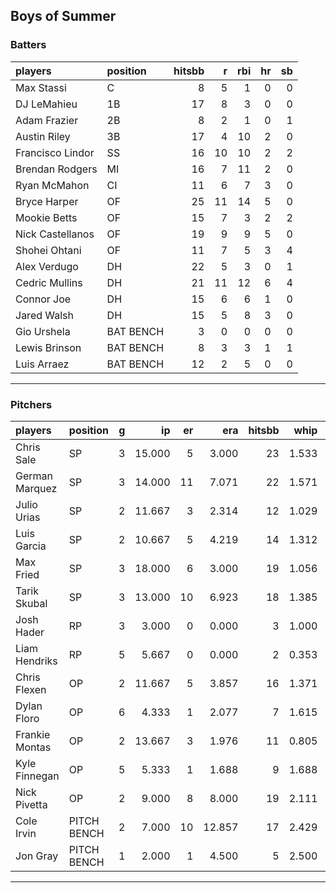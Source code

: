 ## Boys of Summer

### Batters

 
|players          |position  | hitsbb|  r| rbi| hr| sb| 
|:----------------|:---------|------:|--:|---:|--:|--:| 
|Max Stassi       |C         |      8|  5|   1|  0|  0| 
|DJ LeMahieu      |1B        |     17|  8|   3|  0|  0| 
|Adam Frazier     |2B        |      8|  2|   1|  0|  1| 
|Austin Riley     |3B        |     17|  4|  10|  2|  0| 
|Francisco Lindor |SS        |     16| 10|  10|  2|  2| 
|Brendan Rodgers  |MI        |     16|  7|  11|  2|  0| 
|Ryan McMahon     |CI        |     11|  6|   7|  3|  0| 
|Bryce Harper     |OF        |     25| 11|  14|  5|  0| 
|Mookie Betts     |OF        |     15|  7|   3|  2|  2| 
|Nick Castellanos |OF        |     19|  9|   9|  5|  0| 
|Shohei Ohtani    |OF        |     11|  7|   5|  3|  4| 
|Alex Verdugo     |DH        |     22|  5|   3|  0|  1| 
|Cedric Mullins   |DH        |     21| 11|  12|  6|  4| 
|Connor Joe       |DH        |     15|  6|   6|  1|  0| 
|Jared Walsh      |DH        |     15|  5|   8|  3|  0| 
|Gio Urshela      |BAT BENCH |      3|  0|   0|  0|  0| 
|Lewis Brinson    |BAT BENCH |      8|  3|   3|  1|  1| 
|Luis Arraez      |BAT BENCH |     12|  2|   5|  0|  0| 

* * *

### Pitchers

 
|players        |position    |  g|     ip| er|    era| hitsbb|  whip| so|  w| sv| 
|:--------------|:-----------|--:|------:|--:|------:|------:|-----:|--:|--:|--:| 
|Chris Sale     |SP          |  3| 15.000|  5|  3.000|     23| 1.533| 17|  1|  0| 
|German Marquez |SP          |  3| 14.000| 11|  7.071|     22| 1.571| 10|  0|  0| 
|Julio Urias    |SP          |  2| 11.667|  3|  2.314|     12| 1.029| 15|  2|  0| 
|Luis Garcia    |SP          |  2| 10.667|  5|  4.219|     14| 1.312| 11|  0|  0| 
|Max Fried      |SP          |  3| 18.000|  6|  3.000|     19| 1.056| 19|  0|  0| 
|Tarik Skubal   |SP          |  3| 13.000| 10|  6.923|     18| 1.385| 20|  0|  0| 
|Josh Hader     |RP          |  3|  3.000|  0|  0.000|      3| 1.000|  6|  0|  2| 
|Liam Hendriks  |RP          |  5|  5.667|  0|  0.000|      2| 0.353|  6|  0|  4| 
|Chris Flexen   |OP          |  2| 11.667|  5|  3.857|     16| 1.371|  8|  0|  0| 
|Dylan Floro    |OP          |  6|  4.333|  1|  2.077|      7| 1.615|  4|  1|  3| 
|Frankie Montas |OP          |  2| 13.667|  3|  1.976|     11| 0.805| 13|  2|  0| 
|Kyle Finnegan  |OP          |  5|  5.333|  1|  1.688|      9| 1.688|  6|  1|  2| 
|Nick Pivetta   |OP          |  2|  9.000|  8|  8.000|     19| 2.111| 11|  0|  0| 
|Cole Irvin     |PITCH BENCH |  2|  7.000| 10| 12.857|     17| 2.429|  4|  0|  0| 
|Jon Gray       |PITCH BENCH |  1|  2.000|  1|  4.500|      5| 2.500|  2|  0|  0| 


* * *


